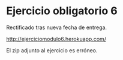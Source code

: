 # Ejercicio obligatorio 6

Rectificado tras nueva fecha de entrega.

http://ejerciciomodulo6.herokuapp.com/

El zip adjunto al ejercicio es erróneo.
